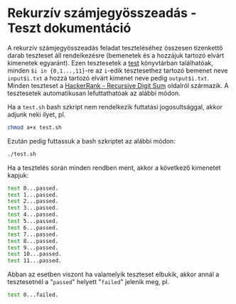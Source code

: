 # Rekurzív számjegyösszeadás - Teszt dokumentáció 

A rekurzív számjegyösszeadás feladat teszteléséhez összesen tizenkettő darab teszteset áll rendelkezésre  (bemenetek és a hozzájuk tartozó elvárt kimenetek egyaránt). Ezen tesztesetek a [test](./test/) könyvtárban találhatóak, minden `$i in {0,1...,11}`-re az `i`-edik tesztesethez tartozó bemenet neve `input$i.txt` a hozzá tartozó elvárt kimenet neve pedig `output$i.txt`. Minden teszteset a [HackerRank - Recursive Digit Sum](https://www.hackerrank.com/challenges/recursive-digit-sum/problem) oldalról származik. A tesztesetek automatikusan lefuttathatóak az alábbi módon.

Ha a `test.sh` bash szkript nem rendelkezik futtatási jogosultsággal, akkor adjunk neki ilyet, pl.
```bash
chmod a+x test.sh
```

Ezután pedig futtassuk a bash szkriptet az alábbi módon:
```bash
./test.sh
```

Ha a tesztelés során minden rendben ment, akkor a következő kimenetet kapjuk:
```bash
test 0...passed.
test 1...passed.
test 2...passed.
test 3...passed.
test 4...passed.
test 5...passed.
test 6...passed.
test 7...passed.
test 8...passed.
test 9...passed.
test 10...passed.
test 11...passed.
```

Abban az esetben viszont ha valamelyik teszteset elbukik, akkor annál a tesztesetnél a "`passed`" helyett "`failed`" jelenik meg, pl.
```bash
test 0...failed.
```